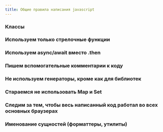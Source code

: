 ```yaml
---
title: Общие правила написания javascript
---
```



### Классы

### Используем только стрелочные функции

### Используем async/await вместо .then

### Пишем вспомогательные комментарии к коду

### Не используем генераторы, кроме как для библиотек

### Стараемся не использовать Map и Set

### Следим за тем, чтобы весь написанный код работал во всех основных браузерах

### Именование сущностей (форматтеры, утилиты)

